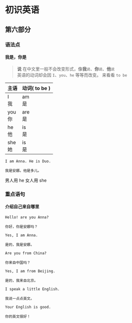 # 初识英语

## 第六部分

### 语法点

#### 我是，你是

> **说** 在中文里一般不会改变形式，像**我**`说`、**你**`说`、**他**`说`  
> 英语的动词却会因 `I`、`you`、`he` 等等而改变。
> 来看看 `to be`

| 主语   | 动词( to be ) |
| ------ | ----------- |
| I <br> 我   | am <br> 是       |
| you <br> 你 | are <br> 是      |
| he <br> 他  | is <br> 是       |
| she <br> 她 | is <br> 是       |

```text
I am Anna. He is Duo.

我是安娜。他是多儿。
```

男人用 he
女人用 she

### 重点语句

#### 介绍自己来自哪里

```text
Hello! are you Anna?

你好，你是安娜吗？
```

```text
Yes, I am Anna.

是的，我是安娜。
```

```text
Are you from China?

你来自中国吗？
```

```text
Yes, I am from Beijing.

是的，我来自北京。
```

```text
I speak a little English.

我说一点点英文。
```

```text
Your English is good.

你的英文很好！
```
